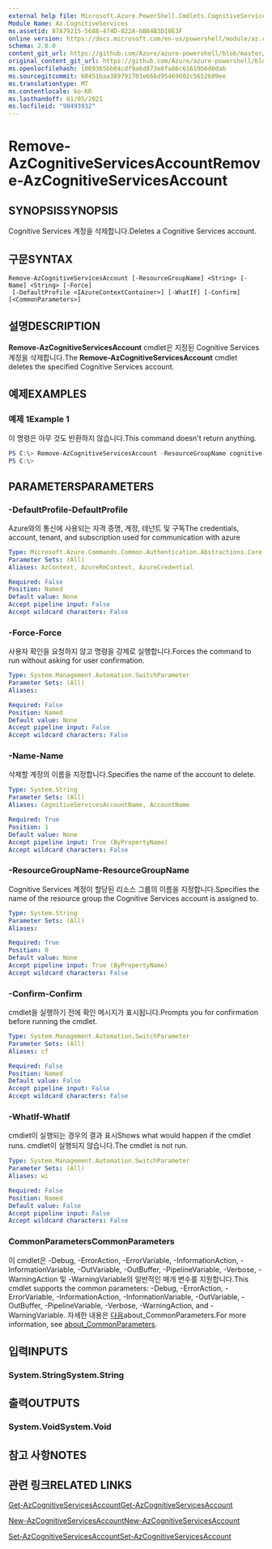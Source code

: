 ```yaml
---
external help file: Microsoft.Azure.PowerShell.Cmdlets.CognitiveServices.dll-Help.xml
Module Name: Az.CognitiveServices
ms.assetid: 87A79215-5688-474D-822A-6B84B3D10E3F
online version: https://docs.microsoft.com/en-us/powershell/module/az.cognitiveservices/remove-azcognitiveservicesaccount
schema: 2.0.0
content_git_url: https://github.com/Azure/azure-powershell/blob/master/src/CognitiveServices/CognitiveServices/help/Remove-AzCognitiveServicesAccount.md
original_content_git_url: https://github.com/Azure/azure-powershell/blob/master/src/CognitiveServices/CognitiveServices/help/Remove-AzCognitiveServicesAccount.md
ms.openlocfilehash: 1069365bb04cdf9a6d873e6fa86c61619b6d0dab
ms.sourcegitcommit: 68451baa389791703e666d95469602c5652609ee
ms.translationtype: MT
ms.contentlocale: ko-KR
ms.lasthandoff: 01/05/2021
ms.locfileid: "98493932"
---
```

# <span data-ttu-id="56028-101">Remove-AzCognitiveServicesAccount</span><span class="sxs-lookup"><span data-stu-id="56028-101">Remove-AzCognitiveServicesAccount</span></span>

## <span data-ttu-id="56028-102">SYNOPSIS</span><span class="sxs-lookup"><span data-stu-id="56028-102">SYNOPSIS</span></span>
<span data-ttu-id="56028-103">Cognitive Services 계정을 삭제합니다.</span><span class="sxs-lookup"><span data-stu-id="56028-103">Deletes a Cognitive Services account.</span></span>

## <span data-ttu-id="56028-104">구문</span><span class="sxs-lookup"><span data-stu-id="56028-104">SYNTAX</span></span>

```
Remove-AzCognitiveServicesAccount [-ResourceGroupName] <String> [-Name] <String> [-Force]
 [-DefaultProfile <IAzureContextContainer>] [-WhatIf] [-Confirm] [<CommonParameters>]
```

## <span data-ttu-id="56028-105">설명</span><span class="sxs-lookup"><span data-stu-id="56028-105">DESCRIPTION</span></span>
<span data-ttu-id="56028-106">**Remove-AzCognitiveServicesAccount** cmdlet은 지정된 Cognitive Services 계정을 삭제합니다.</span><span class="sxs-lookup"><span data-stu-id="56028-106">The **Remove-AzCognitiveServicesAccount** cmdlet deletes the specified Cognitive Services account.</span></span>

## <span data-ttu-id="56028-107">예제</span><span class="sxs-lookup"><span data-stu-id="56028-107">EXAMPLES</span></span>

### <span data-ttu-id="56028-108">예제 1</span><span class="sxs-lookup"><span data-stu-id="56028-108">Example 1</span></span>
<span data-ttu-id="56028-109">이 명령은 아무 것도 반환하지 않습니다.</span><span class="sxs-lookup"><span data-stu-id="56028-109">This command doesn't return anything.</span></span>

```powershell
PS C:\> Remove-AzCognitiveServicesAccount -ResourceGroupName cognitive-services-resource-group -name myluis
PS C:\>
```

## <span data-ttu-id="56028-110">PARAMETERS</span><span class="sxs-lookup"><span data-stu-id="56028-110">PARAMETERS</span></span>

### <span data-ttu-id="56028-111">-DefaultProfile</span><span class="sxs-lookup"><span data-stu-id="56028-111">-DefaultProfile</span></span>
<span data-ttu-id="56028-112">Azure와의 통신에 사용되는 자격 증명, 계정, 테넌트 및 구독</span><span class="sxs-lookup"><span data-stu-id="56028-112">The credentials, account, tenant, and subscription used for communication with azure</span></span>

```yaml
Type: Microsoft.Azure.Commands.Common.Authentication.Abstractions.Core.IAzureContextContainer
Parameter Sets: (All)
Aliases: AzContext, AzureRmContext, AzureCredential

Required: False
Position: Named
Default value: None
Accept pipeline input: False
Accept wildcard characters: False
```

### <span data-ttu-id="56028-113">-Force</span><span class="sxs-lookup"><span data-stu-id="56028-113">-Force</span></span>
<span data-ttu-id="56028-114">사용자 확인을 요청하지 않고 명령을 강제로 실행합니다.</span><span class="sxs-lookup"><span data-stu-id="56028-114">Forces the command to run without asking for user confirmation.</span></span>

```yaml
Type: System.Management.Automation.SwitchParameter
Parameter Sets: (All)
Aliases:

Required: False
Position: Named
Default value: None
Accept pipeline input: False
Accept wildcard characters: False
```

### <span data-ttu-id="56028-115">-Name</span><span class="sxs-lookup"><span data-stu-id="56028-115">-Name</span></span>
<span data-ttu-id="56028-116">삭제할 계정의 이름을 지정합니다.</span><span class="sxs-lookup"><span data-stu-id="56028-116">Specifies the name of the account to delete.</span></span>

```yaml
Type: System.String
Parameter Sets: (All)
Aliases: CognitiveServicesAccountName, AccountName

Required: True
Position: 1
Default value: None
Accept pipeline input: True (ByPropertyName)
Accept wildcard characters: False
```

### <span data-ttu-id="56028-117">-ResourceGroupName</span><span class="sxs-lookup"><span data-stu-id="56028-117">-ResourceGroupName</span></span>
<span data-ttu-id="56028-118">Cognitive Services 계정이 할당된 리소스 그룹의 이름을 지정합니다.</span><span class="sxs-lookup"><span data-stu-id="56028-118">Specifies the name of the resource group the Cognitive Services account is assigned to.</span></span>

```yaml
Type: System.String
Parameter Sets: (All)
Aliases:

Required: True
Position: 0
Default value: None
Accept pipeline input: True (ByPropertyName)
Accept wildcard characters: False
```

### <span data-ttu-id="56028-119">-Confirm</span><span class="sxs-lookup"><span data-stu-id="56028-119">-Confirm</span></span>
<span data-ttu-id="56028-120">cmdlet을 실행하기 전에 확인 메시지가 표시됩니다.</span><span class="sxs-lookup"><span data-stu-id="56028-120">Prompts you for confirmation before running the cmdlet.</span></span>

```yaml
Type: System.Management.Automation.SwitchParameter
Parameter Sets: (All)
Aliases: cf

Required: False
Position: Named
Default value: False
Accept pipeline input: False
Accept wildcard characters: False
```

### <span data-ttu-id="56028-121">-WhatIf</span><span class="sxs-lookup"><span data-stu-id="56028-121">-WhatIf</span></span>
<span data-ttu-id="56028-122">cmdlet이 실행되는 경우의 결과 표시</span><span class="sxs-lookup"><span data-stu-id="56028-122">Shows what would happen if the cmdlet runs.</span></span>
<span data-ttu-id="56028-123">cmdlet이 실행되지 않습니다.</span><span class="sxs-lookup"><span data-stu-id="56028-123">The cmdlet is not run.</span></span>

```yaml
Type: System.Management.Automation.SwitchParameter
Parameter Sets: (All)
Aliases: wi

Required: False
Position: Named
Default value: False
Accept pipeline input: False
Accept wildcard characters: False
```

### <span data-ttu-id="56028-124">CommonParameters</span><span class="sxs-lookup"><span data-stu-id="56028-124">CommonParameters</span></span>
<span data-ttu-id="56028-125">이 cmdlet은 -Debug, -ErrorAction, -ErrorVariable, -InformationAction, -InformationVariable, -OutVariable, -OutBuffer, -PipelineVariable, -Verbose, -WarningAction 및 -WarningVariable의 일반적인 매개 변수를 지원합니다.</span><span class="sxs-lookup"><span data-stu-id="56028-125">This cmdlet supports the common parameters: -Debug, -ErrorAction, -ErrorVariable, -InformationAction, -InformationVariable, -OutVariable, -OutBuffer, -PipelineVariable, -Verbose, -WarningAction, and -WarningVariable.</span></span> <span data-ttu-id="56028-126">자세한 내용은 [다음](http://go.microsoft.com/fwlink/?LinkID=113216)about_CommonParameters.</span><span class="sxs-lookup"><span data-stu-id="56028-126">For more information, see [about_CommonParameters](http://go.microsoft.com/fwlink/?LinkID=113216).</span></span>

## <span data-ttu-id="56028-127">입력</span><span class="sxs-lookup"><span data-stu-id="56028-127">INPUTS</span></span>

### <span data-ttu-id="56028-128">System.String</span><span class="sxs-lookup"><span data-stu-id="56028-128">System.String</span></span>

## <span data-ttu-id="56028-129">출력</span><span class="sxs-lookup"><span data-stu-id="56028-129">OUTPUTS</span></span>

### <span data-ttu-id="56028-130">System.Void</span><span class="sxs-lookup"><span data-stu-id="56028-130">System.Void</span></span>

## <span data-ttu-id="56028-131">참고 사항</span><span class="sxs-lookup"><span data-stu-id="56028-131">NOTES</span></span>

## <span data-ttu-id="56028-132">관련 링크</span><span class="sxs-lookup"><span data-stu-id="56028-132">RELATED LINKS</span></span>

[<span data-ttu-id="56028-133">Get-AzCognitiveServicesAccount</span><span class="sxs-lookup"><span data-stu-id="56028-133">Get-AzCognitiveServicesAccount</span></span>](./Get-AzCognitiveServicesAccount.md)

[<span data-ttu-id="56028-134">New-AzCognitiveServicesAccount</span><span class="sxs-lookup"><span data-stu-id="56028-134">New-AzCognitiveServicesAccount</span></span>](./New-AzCognitiveServicesAccount.md)

[<span data-ttu-id="56028-135">Set-AzCognitiveServicesAccount</span><span class="sxs-lookup"><span data-stu-id="56028-135">Set-AzCognitiveServicesAccount</span></span>](./Set-AzCognitiveServicesAccount.md)


